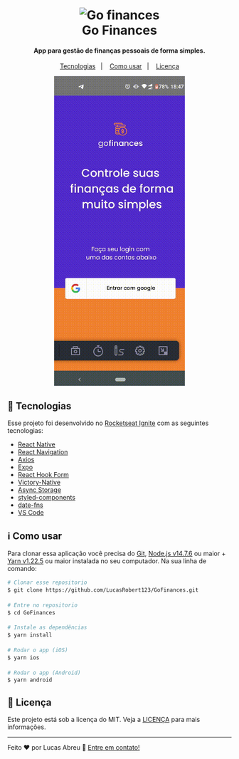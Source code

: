 <h1 align="center" >
    <img alt="Go finances" src="https://res.cloudinary.com/dlbvij1i5/image/upload/v1659650504/logo_kquskj.svg" />
    <br>
    Go Finances
</h1>

<h4 align="center">
  App para gestão de finanças pessoais de forma simples.
</h4>

<p align="center">
  <a href="#rocket-tecnologias">Tecnologias</a>&nbsp;&nbsp;&nbsp;|&nbsp;&nbsp;&nbsp;
  <a href="#information_source-como-usar">Como usar</a>&nbsp;&nbsp;&nbsp;|&nbsp;&nbsp;&nbsp;
  <a href="#memo-licença">Licença</a>
</p>

<p align="center">
  <img alt="Demo on Netlify"  src="./github/gofinances.gif">
</p>

## :rocket: Tecnologias

Esse projeto foi desenvolvido no [Rocketseat Ignite](https://lp.rocketseat.com.br/ignite) com as seguintes tecnologias:

-  [React Native](https://reactnative.dev/)
-  [React Navigation](https://reactnavigation.org/)
-  [Axios](https://github.com/axios/axios)
-  [Expo](https://docs.expo.dev/)
-  [React Hook Form](https://react-hook-form.com/)
-  [Victory-Native](https://formidable.com/open-source/victory/docs/native/)
-  [Async Storage](https://github.com/react-native-async-storage/async-storage)
-  [styled-components](https://www.styled-components.com/)
-  [date-fns](https://date-fns.org/)
-  [VS Code](https://code.visualstudio.com/)

## :information_source: Como usar

Para clonar essa aplicação você precisa do [Git](https://git-scm.com), [Node.js v14.7.6](https://nodejs.org/en/) 
ou maior + [Yarn v1.22.5](https://yarnpkg.com/) ou maior instalada no seu computador. Na sua linha de comando:

```bash
# Clonar esse repositorio
$ git clone https://github.com/LucasRobert123/GoFinances.git

# Entre no repositorio
$ cd GoFinances

# Instale as dependências
$ yarn install

# Rodar o app (iOS)
$ yarn ios

# Rodar o app (Android)
$ yarn android
```


## :memo: Licença
Este projeto está sob a licença do MIT. Veja a [LICENÇA](https://github.com/LucasRobert123/GoFinances/blob/master/LICENCE.txt) para mais informações.

---

Feito ♥ por Lucas Abreu :wave: [Entre em contato!](http://linkedin.com/in/lucas-robert-de-abreu-4a74ab1b9)
